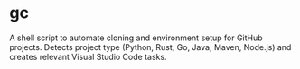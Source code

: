 # gc
A shell script to automate cloning and environment setup for GitHub projects. Detects project type (Python, Rust, Go, Java, Maven, Node.js) and creates relevant Visual Studio Code tasks.
